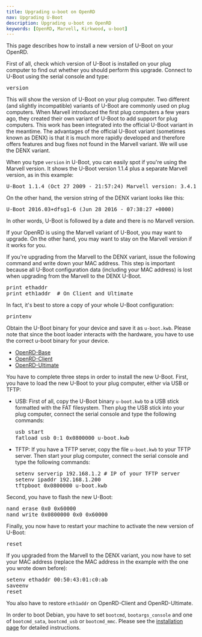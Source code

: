 ```yaml
---
title: Upgrading u-boot on OpenRD
nav: Upgrading U-Boot
description: Upgrading u-boot on OpenRD
keywords: [OpenRD, Marvell, Kirkwood, u-boot]
---
```


This page describes how to install a new version of U-Boot on your OpenRD.

First of all, check which version of U-Boot is installed on your plug
computer to find out whether you should perform this upgrade.  Connect to
U-Boot using the serial console and type:

<div class="code">
<pre>
version
</pre>
</div>

This will show the version of U-Boot on your plug computer.  Two different
(and slightly incompatible) variants of U-Boot are commonly used on plug
computers.  When Marvell introduced the first plug computers a few years
ago, they created their own variant of U-Boot to add support for plug
computers.  This work has been integrated into the official U-Boot variant
in the meantime.  The advantages of the official U-Boot variant (sometimes
known as DENX) is that it is much more rapidly developed and therefore
offers features and bug fixes not found in the Marvell variant.  We will
use the DENX variant.

When you type `version` in U-Boot, you can easily spot if you're using the
Marvell version.  It shows the U-Boot version 1.1.4 plus a separate Marvell
version, as in this example:

<div class="code">
<pre>
U-Boot 1.1.4 (Oct 27 2009 - 21:57:24) Marvell version: 3.4.19
</pre>
</div>

On the other hand, the version string of the DENX variant looks like this:

<div class="code">
<pre>
U-Boot 2016.03+dfsg1-6 (Jun 28 2016 - 07:38:27 +0000)
</pre>
</div>

In other words, U-Boot is followed by a date and there is no Marvell
version.

If your OpenRD is using the Marvell variant of U-Boot, you may want to
upgrade.  On the other hand, you may want to stay on the Marvell version
if it works for you.

If you're upgrading from the Marvell to the DENX variant, issue the
following command and write down your MAC address.  This step is important
because all U-Boot configuration data (including your MAC address) is lost
when upgrading from the Marvell to the DENX U-Boot.

<div class="code">
<pre>
print ethaddr
print eth1addr  # On Client and Ultimate
</pre>
</div>

In fact, it's best to store a copy of your whole U-Boot configuration:

<div class="code">
<pre>
printenv
</pre>
</div>

Obtain the U-Boot binary for your device and save it as `u-boot.kwb`.
Please note that since the boot loader interacts with the hardware, you
have to use the correct u-boot binary for your device.

* [OpenRD-Base](http://archive.debian.org/debian/dists/stretch/main/installer-armel/current/images/kirkwood/u-boot/openrd-base/u-boot.kwb)
* [OpenRD-Client](http://archive.debian.org/debian/dists/stretch/main/installer-armel/current/images/kirkwood/u-boot/openrd-client/u-boot.kwb)
* [OpenRD-Ultimate](http://archive.debian.org/debian/dists/stretch/main/installer-armel/current/images/kirkwood/u-boot/openrd-ultimate/u-boot.kwb)

You have to complete three steps in order to install the new U-Boot.
First, you have to load the new U-Boot to your plug computer, either via
USB or TFTP:

<ul>

<li>

USB: First of all, copy the U-Boot binary <code>u-boot.kwb</code> to a USB stick
formatted with the FAT filesystem.  Then plug the USB stick into your plug
computer, connect the serial console and type the following commands:

<div class="code">
<pre>
usb start
fatload usb <span class="input">0:1</span> 0x0800000 u-boot.kwb
</pre>
</div>

</li>

<li>

TFTP: If you have a TFTP server, copy the file <code>u-boot.kwb</code> to your TFTP
server.  Then start your plug computer, connect the serial console and type
the following commands:

<div class="code">
<pre>
setenv serverip 192.168.1.2 # IP of your TFTP server
setenv ipaddr 192.168.1.200
tftpboot 0x0800000 u-boot.kwb
</pre>
</div>

</li>

</ul>

Second, you have to flash the new U-Boot:

<div class="code">
<pre>
nand erase 0x0 0x60000
nand write 0x0800000 0x0 0x60000
</pre>
</div>

Finally, you now have to restart your machine to activate the new version
of U-Boot:

<div class="code">
<pre>
reset
</pre>
</div>

If you upgraded from the Marvell to the DENX variant, you now have to set
your MAC address (replace the MAC address in the example with the one you
wrote down before):

<div class="code">
<pre>
setenv ethaddr <span class="input">00:50:43:01:c0:ab</span>
saveenv
reset
</pre>
</div>

You also have to restore `eth1addr` on OpenRD-Client and OpenRD-Ultimate.

In order to boot Debian, you have to set `bootcmd`, `bootargs_console` and
one of `bootcmd_sata`, `bootcmd_usb` or `bootcmd_mmc`.  Please see the
[installation page](../install#install) for detailed instructions.

